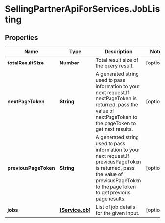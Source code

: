 # SellingPartnerApiForServices.JobListing

## Properties
Name | Type | Description | Notes
------------ | ------------- | ------------- | -------------
**totalResultSize** | **Number** | Total result size of the query result. | [optional] 
**nextPageToken** | **String** | A generated string used to pass information to your next request.If nextPageToken is returned, pass the value of nextPageToken to the pageToken to get next results. | [optional] 
**previousPageToken** | **String** | A generated string used to pass information to your next request.If previousPageToken is returned, pass the value of previousPageToken to the pageToken to get previous page results. | [optional] 
**jobs** | [**[ServiceJob]**](ServiceJob.md) | List of job details for the given input. | [optional] 
